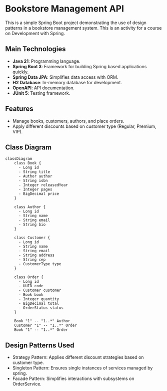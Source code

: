 # Bookstore Management API

This is a simple Spring Boot project demonstrating the use of design patterns in a bookstore management system.
This is an activity for a course on Development with Spring.

## Main Technologies

- **Java 21**: Programming language.
- **Spring Boot 3**: Framework for building Spring based applications quickly.
- **Spring Data JPA**: Simplifies data access with ORM.
- **H2 Database**: In-memory database for development.
- **OpenAPI**: API documentation.
- **JUnit 5**: Testing framework.

## Features

- Manage books, customers, authors, and place orders.
- Apply different discounts based on customer type (Regular, Premium, VIP).

## Class Diagram

```mermaid
classDiagram
    class Book {
      - Long id
      - String title
      - Author author
      - String isbn
      - Integer releasedYear
      - Integer pages
      - BigDecimal price
    }
    
    class Author {
      - Long id
      - String name
      - String email
      - String bio
    }
    
    class Customer {
      - Long id
      - String name
      - String email
      - String address
      - String cep
      - CustomerType type
    }
    
    class Order {
      - Long id
      - UUID code
      - Customer customer
      - Book book
      - Integer quantity
      - BigDecimal total
      - OrderStatus status
    }
    
    Book "1" -- "1..*" Author
    Customer "1" -- "1..*" Order
    Book "1" -- "1..*" Order
```

## Design Patterns Used

- Strategy Pattern: Applies different discount strategies based on customer type.
- Singleton Pattern: Ensures single instances of services managed by spring.
- Facade Pattern: Simplifies interactions with subsystems on OrderService.
